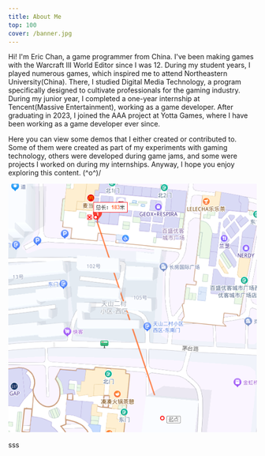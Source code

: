 ```yaml
---
title: About Me
top: 100
cover: /banner.jpg
---
```

Hi! I'm Eric Chan, a game programmer from China. I've been making games with the Warcraft III World Editor since I was 12. During my student years, I played numerous games, which inspired me to attend Northeastern University(China). There, I studied Digital Media Technology, a program specifically designed to cultivate professionals for the gaming industry. During my junior year, I completed a one-year internship at Tencent(Massive Entertainment), working as a game developer. After graduating in 2023, I joined the AAA project at Yotta Games, where I have been working as a game developer ever since.

Here you can view some demos that I either created or contributed to. Some of them were created as part of my experiments with gaming technology, others were developed during game jams, and some were projects I worked on during my internships. Anyway, I hope you enjoy exploring this content. (^o^)/



![aa](images/aa.png)

sss
